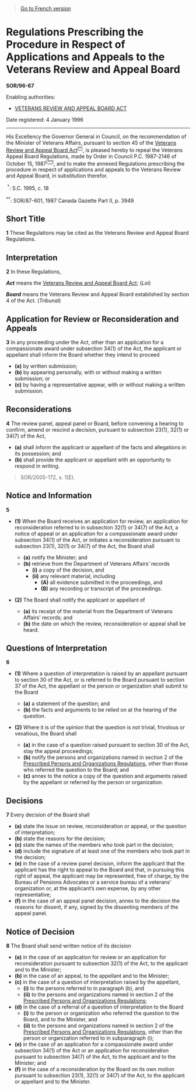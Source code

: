 > [Go to French version](/fr/Règlements/Décrets,%20ordonnances%20et%20règlements%20statutaires/96/67.md)

# Regulations Prescribing the Procedure in Respect of Applications and Appeals to the Veterans Review and Appeal Board

**SOR/96-67**

Enabling authorities: 
- [VETERANS REVIEW AND APPEAL BOARD ACT](/en/Acts/Statutes%20of%20Canada/1995/c.%2018.md)

Date registered: 4 January 1996

----------

His Excellency the Governor General in Council, on the recommendation of the Minister of Veterans Affairs, pursuant to section 45 of the [Veterans Review and Appeal Board Act](/en/Acts/Statutes%20of%20Canada/1995/c.%2018.md)<sup><a href='#footnotea_e'>[*]</a></sup>, is pleased hereby to repeal the Veterans Appeal Board Regulations, made by Order in Council P.C. 1987-2146 of October 15, 1987<sup><a href='#footnoteb_e'>[**]</a></sup>, and to make the annexed Regulations prescribing the procedure in respect of applications and appeals to the Veterans Review and Appeal Board, in substitution therefor.

<a name='footnotea_e'><sup> *</sup></a>: S.C. 1995, c. 18<br />

<a name='footnoteb_e'><sup>**</sup></a>: SOR/87-601, 1987 Canada Gazette Part II, p. 3949<br />




## Short Title


**1** These Regulations may be cited as the Veterans Review and Appeal Board Regulations.




## Interpretation


**2** In these Regulations,

***Act*** means the [Veterans Review and Appeal Board Act](/en/Acts/Statutes%20of%20Canada/1995/c.%2018.md); (*Loi*)

***Board*** means the Veterans Review and Appeal Board established by section 4 of the Act. (*Tribunal*)




## Application for Review or Reconsideration and Appeals


**3** In any proceeding under the Act, other than an application for a compassionate award under subsection 34(1) of the Act, the applicant or appellant shall inform the Board whether they intend to proceed
- **(a)** by written submission;
- **(b)** by appearing personally, with or without making a written submission; or
- **(c)** by having a representative appear, with or without making a written submission.




## Reconsiderations


**4** The review panel, appeal panel or Board, before convening a hearing to confirm, amend or rescind a decision, pursuant to subsection 23(1), 32(1) or 34(7) of the Act,
- **(a)** shall inform the applicant or appellant of the facts and allegations in its possession; and
- **(b)** shall provide the applicant or appellant with an opportunity to respond in writing. 
> SOR/2005-172, s. 1(E).





## Notice and Information


**5** 

- **(1)** When the Board receives an application for review, an application for reconsideration referred to in subsection 32(1) or 34(7) of the Act, a notice of appeal or an application for a compassionate award under subsection 34(1) of the Act, or initiates a reconsideration pursuant to subsection 23(1), 32(1) or 34(7) of the Act, the Board shall
	- **(a)** notify the Minister; and
	- **(b)** retrieve from the Department of Veterans Affairs’ records
		- **(i)** a copy of the decision, and
		- **(ii)** any relevant material, including
			- **(A)** all evidence submitted in the proceedings, and
			- **(B)** any recording or transcript of the proceedings.

- **(2)** The Board shall notify the applicant or appellant of
	- **(a)** its receipt of the material from the Department of Veterans Affairs’ records; and
	- **(b)** the date on which the review, reconsideration or appeal shall be heard.




## Questions of Interpretation


**6** 

- **(1)** Where a question of interpretation is raised by an appellant pursuant to section 30 of the Act, or is referred to the Board pursuant to section 37 of the Act, the appellant or the person or organization shall submit to the Board
	- **(a)** a statement of the question; and
	- **(b)** the facts and arguments to be relied on at the hearing of the question.

- **(2)** Where it is of the opinion that the question is not trivial, frivolous or vexatious, the Board shall
	- **(a)** in the case of a question raised pursuant to section 30 of the Act, stay the appeal proceedings;
	- **(b)** notify the persons and organizations named in section 2 of the [Prescribed Persons and Organizations Regulations](/en/Regulations/Statutory%20Orders%20and%20Regulations/96/68.md), other than those who referred the question to the Board; and
	- **(c)** annex to the notice a copy of the question and arguments raised by the appellant or referred by the person or organization.




## Decisions


**7** Every decision of the Board shall
- **(a)** state the issue on review, reconsideration or appeal, or the question of interpretation;
- **(b)** state the reasons for the decision;
- **(c)** state the names of the members who took part in the decision;
- **(d)** include the signature of at least one of the members who took part in the decision;
- **(e)** in the case of a review panel decision, inform the applicant that the applicant has the right to appeal to the Board and that, in pursuing this right of appeal, the applicant may be represented, free of charge, by the Bureau of Pensions Advocates or a service bureau of a veterans’ organization or, at the applicant’s own expense, by any other representative;
- **(f)** in the case of an appeal panel decision, annex to the decision the reasons for dissent, if any, signed by the dissenting members of the appeal panel.




## Notice of Decision


**8** The Board shall send written notice of its decision
- **(a)** in the case of an application for review or an application for reconsideration pursuant to subsection 32(1) of the Act, to the applicant and to the Minister;
- **(b)** in the case of an appeal, to the appellant and to the Minister;
- **(c)** in the case of a question of interpretation raised by the appellant,
	- **(i)** to the persons referred to in paragraph (b), and
	- **(ii)** to the persons and organizations named in section 2 of the [Prescribed Persons and Organizations Regulations](/en/Regulations/Statutory%20Orders%20and%20Regulations/96/68.md);
- **(d)** in the case of a referral of a question of interpretation to the Board
	- **(i)** to the person or organization who referred the question to the Board, and to the Minister, and
	- **(ii)** to the persons and organizations named in section 2 of the [Prescribed Persons and Organizations Regulations](/en/Regulations/Statutory%20Orders%20and%20Regulations/96/68.md), other than the person or organization referred to in subparagraph (i);
- **(e)** in the case of an application for a compassionate award under subsection 34(1) of the Act or an application for reconsideration pursuant to subsection 34(7) of the Act, to the applicant and to the Minister; and
- **(f)** in the case of a reconsideration by the Board on its own motion pursuant to subsection 23(1), 32(1) or 34(7) of the Act, to the applicant or appellant and to the Minister.


